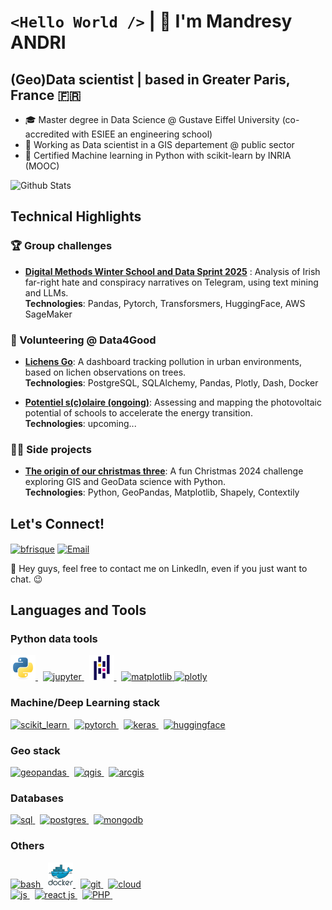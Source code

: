 # `<Hello World />` | 👋 I'm Mandresy ANDRI 
## (Geo)Data scientist | based in Greater Paris, France 🇫🇷

- 🎓 Master degree in Data Science @ Gustave Eiffel University (co-accredited with ESIEE an engineering school)
- 💼 Working as Data scientist in a GIS departement @ public sector
- 📜 Certified Machine learning in Python with scikit-learn by INRIA (MOOC)
<img src="https://github-readme-stats.vercel.app/api?username=mandresyandri&show_icons=true&theme=graywhite&count_private=true&hide_border=true" alt="Github Stats"/>

## Technical Highlights
### 🏆 Group challenges 
- [**Digital Methods Winter School and Data Sprint 2025**](https://digitalmethods.net/) : Analysis of Irish far-right hate and conspiracy narratives on Telegram, using text mining and LLMs.  
**Technologies**: Pandas, Pytorch, Transforsmers, HuggingFace, AWS SageMaker

### 🤝 Volunteering @ Data4Good
- [**Lichens Go**](https://github.com/dataforgoodfr/lichensgo/): A dashboard tracking pollution in urban environments, based on lichen observations on trees.  
**Technologies**: PostgreSQL, SQLAlchemy, Pandas, Plotly, Dash, Docker

- [**Potentiel s(c)olaire (ongoing)**](https://dataforgood.fr/projects/potentielscolaire): Assessing and mapping the photovoltaic potential of schools to accelerate the energy transition.  
**Technologies**: upcoming...

  
### 🧑‍💻 Side projects 
- [**The origin of our christmas three**](https://github.com/mandresyandri/defi_carto_sapin_2024): A fun Christmas 2024 challenge exploring GIS and GeoData science with Python.   
**Technologies**: Python, GeoPandas, Matplotlib, Shapely, Contextily
 

## Let's Connect!
<a href="https://www.linkedin.com/in/mandresy-andri/" target="blank"><img align="center" src="https://img.icons8.com/color/48/000000/linkedin.png" alt="bfrisque" height="50"  /></a>
<a href="mandresy.andriantsoanavalona@gmail.com"> <img align="center" src="https://upload.wikimedia.org/wikipedia/commons/7/7e/Gmail_icon_%282020%29.svg" alt="Email" height="35"/></a>

📧 Hey guys, feel free to contact me on LinkedIn, even if you just want to chat. 😉

## Languages and Tools
<p align="left">
  <h3>Python data tools</h3>
  <!-- Python Stack  -->
  <a href="https://www.python.org" target="_blank" rel="noreferrer">
    <img src="https://raw.githubusercontent.com/devicons/devicon/master/icons/python/python-original.svg" alt="python" height="40"/>
  </a>&nbsp;
  <a href="https://jupyter.org/" target="_blank" rel="noreferrer">
    <img src="https://camo.githubusercontent.com/e0eefb9cad563671713a927f417044f3ea2520d828f76317073eab7444915c1e/68747470733a2f2f75706c6f61642e77696b696d656469612e6f72672f77696b6970656469612f636f6d6d6f6e732f332f33382f4a7570797465725f6c6f676f2e737667" alt="jupyter" height="40"/>
  </a>&nbsp;
  <a href="https://pandas.pydata.org/" target="_blank" rel="noreferrer">
    <img src="https://raw.githubusercontent.com/devicons/devicon/2ae2a900d2f041da66e950e4d48052658d850630/icons/pandas/pandas-original.svg" alt="pandas"height="40"/>
  </a>&nbsp;
  <a href="https://matplotlib.org/stable/" target="_blank" rel="noreferrer">
    <img src="https://matplotlib.org/stable/_static/logo_light.svg" alt="matplotlib" height="40"/>
  </a>
  <a href="https://plotly.com/" target="_blank" rel="noreferrer">
    <img src="https://upload.wikimedia.org/wikipedia/commons/thumb/8/8a/Plotly-logo.png/1200px-Plotly-logo.png?20220718173326" alt="plotly" height="40"/>
  </a><br/>
  
  <!-- AI Stack --> 
  ### Machine/Deep Learning stack
  <a href="https://scikit-learn.org/" target="_blank" rel="noreferrer">
    <img src="https://upload.wikimedia.org/wikipedia/commons/0/05/Scikit_learn_logo_small.svg" alt="scikit_learn" height="40"/>
  </a>&nbsp;
  <a href="https://pytorch.org/" target="_blank" rel="noreferrer">
    <img src="https://upload.wikimedia.org/wikipedia/commons/c/c6/PyTorch_logo_black.svg" alt="pytorch"  height="40"/>
  </a>&nbsp;
  <a href="https://keras.io/" target="_blank" rel="noreferrer">
    <img src="https://keras.io/img/logo.png" alt="keras"  height="40"/>
  </a>&nbsp;
  <a href="https://huggingface.co/" target="_blank" rel="noreferrer">
    <img src="https://huggingface.co/front/assets/huggingface_logo.svg" alt="huggingface"height="40"/>
  </a><br/>

  <!-- Geo Stack -->
  ### Geo stack
  <a href="https://geopandas.org/en/stable/" target="_blank" rel="noreferrer">
    <img src="https://geopandas.org/en/stable/_static/geopandas_logo_web.svg" alt="geopandas" height="40"/>
  </a>&nbsp;
  <a href="https://qgis.org/" target="_blank" rel="noreferrer">
    <img src="https://qgis.github.io/qgis-uni-navigation/logo.svg" alt="qgis" height="40"/>
  </a>&nbsp;
  <a href="https://www.arcgis.com/index.html" target="_blank" rel="noreferrer">
    <img src="https://upload.wikimedia.org/wikipedia/commons/d/df/ArcGIS_logo.png" alt="arcgis" height="40"/>
  </a><br/>

  <!-- Databases -->
  ### Databases
  <a href="https://www.mysql.com/fr/" target="_blank" rel="noreferrer">
    <img src="https://upload.wikimedia.org/wikipedia/fr/thumb/6/62/MySQL.svg/langfr-240px-MySQL.svg.png" alt="sql" height="40"/>
  </a>&nbsp;
  <a href="https://www.postgresql.org/" target="_blank" rel="noreferrer">
    <img src="https://www.postgresql.org/media/img/about/press/elephant.png" alt="postgres" height="40"/>
  </a>&nbsp;
  <a href="https://www.mongodb.com/fr-fr" target="_blank" rel="noreferrer">
    <img src="https://webimages.mongodb.com/_com_assets/cms/kuyjf3vea2hg34taa-horizontal_default_slate_blue.svg?auto=format%252Ccompress" alt="mongodb" height="40"/>
  </a><br/>

  <!-- Computer sciences  -->
  ### Others
  <a href="https://www.gnu.org/software/bash/" target="_blank" rel="noreferrer">
    <img src="https://www.vectorlogo.zone/logos/gnu_bash/gnu_bash-icon.svg" alt="bash" height="40"/>
  </a>&nbsp;
  <a href="https://www.docker.com/" target="_blank" rel="noreferrer">
    <img src="https://raw.githubusercontent.com/devicons/devicon/master/icons/docker/docker-original-wordmark.svg" alt="docker" height="40"/>
  </a>&nbsp;
  <a href="https://git-scm.com/" target="_blank" rel="noreferrer">
    <img src="https://www.vectorlogo.zone/logos/git-scm/git-scm-icon.svg" alt="git" height="40"/>
  </a>&nbsp;
  <a href="https://aws.amazon.com/" target="_blank" rel="noreferrer">
    <img src="https://upload.wikimedia.org/wikipedia/commons/thumb/9/93/Amazon_Web_Services_Logo.svg/langfr-2560px-Amazon_Web_Services_Logo.svg.png" alt="cloud" height="40"/>
  </a><br/>

  <!-- Web stack -->
  <a href="https://developer.mozilla.org/fr/docs/Web/JavaScript" target="_blank" rel="noreferrer">
    <img src="https://upload.wikimedia.org/wikipedia/commons/thumb/7/73/Javascript-736400_960_720.png/640px-Javascript-736400_960_720.png" alt="js" height="40"/>
  </a>&nbsp;
  <a href="https://fr.react.dev/" target="_blank" rel="noreferrer">
    <img src="https://upload.wikimedia.org/wikipedia/commons/thumb/3/30/React_Logo_SVG.svg/langfr-1920px-React_Logo_SVG.svg.png" alt="react js" height="40"/>
  </a>&nbsp;
  <a href="https://fr.react.dev/" target="_blank" rel="noreferrer">
    <img src="https://upload.wikimedia.org/wikipedia/commons/thumb/2/27/PHP-logo.svg/262px-PHP-logo.svg.png" alt="PHP" height="40"/>
  </a>&nbsp;
</p>
